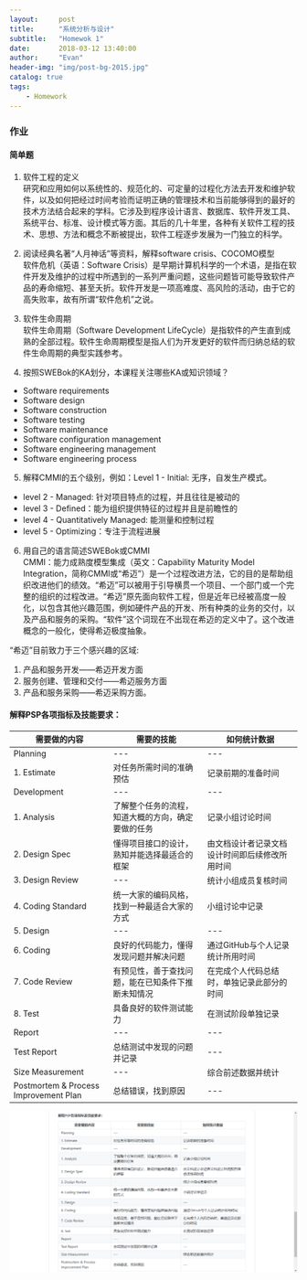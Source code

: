 ```yaml
---
layout:     post
title:      "系统分析与设计"
subtitle:   "Homewok 1"
date:       2018-03-12 13:40:00
author:     "Evan"
header-img: "img/post-bg-2015.jpg"
catalog: true
tags:
    - Homework
---
```


### 作业
#### 简单题
1. 软件工程的定义  
研究和应用如何以系统性的、规范化的、可定量的过程化方法去开发和维护软件，以及如何把经过时间考验而证明正确的管理技术和当前能够得到的最好的技术方法结合起来的学科。它涉及到程序设计语言、数据库、软件开发工具、系统平台、标准、设计模式等方面。其后的几十年里，各种有关软件工程的技术、思想、方法和概念不断被提出，软件工程逐步发展为一门独立的科学。
2. 阅读经典名著“人月神话”等资料，解释software crisis、COCOMO模型  
软件危机（英语：Software Crisis）是早期计算机科学的一个术语，是指在软件开发及维护的过程中所遇到的一系列严重问题，这些问题皆可能导致软件产品的寿命缩短、甚至夭折。软件开发是一项高难度、高风险的活动，由于它的高失败率，故有所谓“软件危机”之说。


3. 软件生命周期  
软件生命周期（Software Development LifeCycle）是指软件的产生直到成熟的全部过程。软件生命周期模型是指人们为开发更好的软件而归纳总结的软件生命周期的典型实践参考。  
4. 按照SWEBok的KA划分，本课程关注哪些KA或知识领域？  
- Software requirements
- Software design
- Software construction
- Software testing
- Software maintenance
- Software configuration management
- Software engineering management
- Software engineering process
5. 解释CMMI的五个级别，例如：Level 1 - Initial: 无序，自发生产模式。   
- level 2 - Managed: 针对项目特点的过程，并且往往是被动的
- level 3 - Defined：能为组织提供特征的过程并且是前瞻性的
- level 4 - Quantitatively Managed: 能测量和控制过程
- level 5 - Optimizing：专注于流程进展
6. 用自己的语言简述SWEBok或CMMI  
CMMI：能力成熟度模型集成（英文：Capability Maturity Model Integration，简称CMMI或“希迈”）是一个过程改进方法，它的目的是帮助组织改进他们的绩效。“希迈”可以被用于引导横贯一个项目、一个部门或一个完整的组织的过程改进。“希迈”原先面向软件工程，但是近年已经被高度一般化，以包含其他兴趣范围，例如硬件产品的开发、所有种类的业务的交付，以及产品和服务的采购。“软件”这个词现在不出现在希迈的定义中了。这个改进概念的一般化，使得希迈极度抽象。

“希迈”目前致力于三个感兴趣的区域:
1. 产品和服务开发——希迈开发方面
2. 服务创建、管理和交付——希迈服务方面
3. 产品和服务采购——希迈采购方面。

#### 解释PSP各项指标及技能要求：
|需要做的内容|需要的技能|如何统计数据|  
|--------|---------|---|  
|Planning|---|---|  
| 1. Estimate|对任务所需时间的准确预估|记录前期的准备时间|  
|Development|---|---|  
| 1. Analysis|了解整个任务的流程，知道大概的方向，确定要做的任务|记录小组讨论时间|  
| 2. Design Spec|懂得项目接口的设计，熟知并能选择最适合的框架|由文档设计者记录文档设计时间即后续修改所用时间|  
| 3. Design Review|---|统计小组成员复核时间|  
| 4. Coding Standard|统一大家的编码风格，找到一种最适合大家的方式|小组讨论中记录|  
| 5. Design|---|---|  
| 6. Coding|良好的代码能力，懂得发现问题并解决问题|通过GitHub与个人记录统计所用时间|  
| 7. Code Review|有预见性，善于查找问题，能在已知条件下推断未知情况|在完成个人代码总结时，单独记录此部分的时间|  
| 8. Test|具备良好的软件测试能力|在测试阶段单独记录|  
|Report|---|---|  
|Test Report|总结测试中发现的问题并记录|---|  
|Size Measurement|---|综合前述数据并统计|  
|Postmortem & Process Improvement Plan|总结错误，找到原因|---|  
![](table.png)